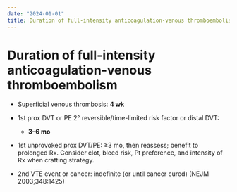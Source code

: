 ```yaml
---
date: "2024-01-01"
title: Duration of full-intensity anticoagulation-venous thromboembolism
---
```


# Duration of full-intensity anticoagulation-venous thromboembolism

* Superficial venous thrombosis: **4 wk**

* 1st prox DVT or PE 2° reversible/time-limited risk factor or distal DVT:
	* **3–6 mo**

* 1st unprovoked prox DVT/PE: ≥3 mo, then reassess; benefit to prolonged Rx. Consider clot, bleed risk, Pt preference, and intensity of Rx when crafting strategy.

* 2nd VTE event or cancer: indefinite (or until cancer cured) (NEJM 2003;348:1425)
